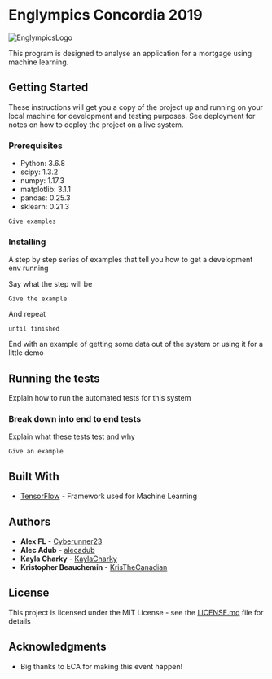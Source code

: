 # Englympics Concordia 2019
![EnglympicsLogo](https://ibb.co/4djc9VM)

This program is designed to analyse an application for a mortgage using machine learning.

## Getting Started

These instructions will get you a copy of the project up and running on your local machine for development and testing purposes. See deployment for notes on how to deploy the project on a live system.

### Prerequisites

- Python: 3.6.8
- scipy: 1.3.2
- numpy: 1.17.3
- matplotlib: 3.1.1
- pandas: 0.25.3
- sklearn: 0.21.3

```
Give examples
```

### Installing

A step by step series of examples that tell you how to get a development env running

Say what the step will be

```
Give the example
```

And repeat

```
until finished
```

End with an example of getting some data out of the system or using it for a little demo

## Running the tests

Explain how to run the automated tests for this system

### Break down into end to end tests

Explain what these tests test and why

```
Give an example
```

## Built With

* [TensorFlow](https://www.tensorflow.org/api_docs/python) - Framework used for Machine Learning

## Authors

* **Alex FL**  - [Cyberunner23](https://github.com/Cyberunner23)
* **Alec Adub**  - [alecadub](https://github.com/alecadub)
* **Kayla Charky**  - [KaylaCharky](https://github.com/KaylaCharky)
* **Kristopher Beauchemin**  - [KrisTheCanadian](https://github.com/KrisTheCanadian)


## License

This project is licensed under the MIT License - see the [LICENSE.md](LICENSE.md) file for details

## Acknowledgments

* Big thanks to ECA for making this event happen!
